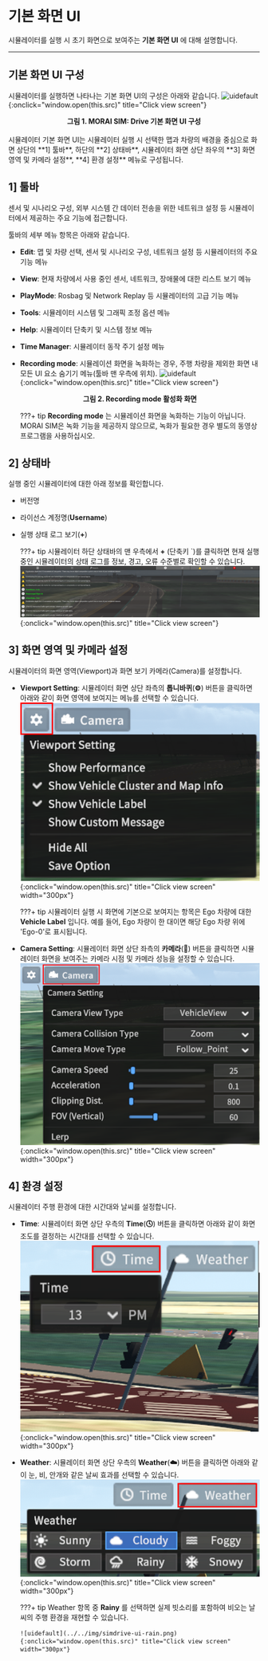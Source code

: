 # 기본 화면 UI
시뮬레이터를 실행 시 초기 화면으로 보여주는 **기본 화면 UI** 에 대해 설명합니다.

---

## 기본 화면 UI 구성
시뮬레이터를 실행하면 나타나는 기본 화면 UI의 구성은 아래와 같습니다.
![uidefault](../../img/simdrive-ui-default.png){:onclick="window.open(this.src)" title="Click view screen"}
<figcaption><center><b> 그림 1. MORAI SIM: Drive 기본 화면 UI 구성</b></center></figcaption>
<br>
시뮬레이터 기본 화면 UI는 시뮬레이터 실행 시 선택한 맵과 차량의 배경을 중심으로 화면 상단의 **1] 툴바**, 하단의 **2] 상태바**, 시뮬레이터 화면 상단 좌우의 **3] 화면 영역 및 카메라 설정**, **4] 환경 설정** 메뉴로 구성됩니다.

## 1] 툴바
센서 및 시나리오 구성, 외부 시스템 간 데이터 전송을 위한 네트워크 설정 등 시뮬레이터에서 제공하는 주요 기능에 접근합니다.

툴바의 세부 메뉴 항목은 아래와 같습니다.

- **Edit**: 맵 및 차량 선택, 센서 및 시나리오 구성, 네트워크 설정 등 시뮬레이터의 주요 기능 메뉴
- **View**: 현재 차량에서 사용 중인 센서, 네트워크, 장애물에 대한 리스트 보기 메뉴
- **PlayMode**: Rosbag 및 Network Replay 등 시뮬레이터의 고급 기능 메뉴
- **Tools**: 시뮬레이터 시스템 및 그래픽 조정 옵션 메뉴
- **Help**: 시뮬레이터 단축키 및 시스템 정보 메뉴
- **Time Manager**: 시뮬레이터 동작 주기 설정 메뉴
- **Recording mode**: 시뮬레이션 화면을 녹화하는 경우, 주행 차량을 제외한 화면 내 모든 UI 요소 숨기기 메뉴(툴바 맨 우측에 위치).
![uidefault](../../img/simdrive-ui-recording.png){:onclick="window.open(this.src)" title="Click view screen"}
    <figcaption><center><b> 그림 2. Recording mode 활성화 화면</b></center></figcaption>

    ???+ tip
         **Recording mode** 는 시뮬레이션 화면을 녹화하는 기능이 아닙니다. MORAI SIM은 녹화 기능을 제공하지 않으므로, 녹화가 필요한 경우 별도의 동영상 프로그램을 사용하십시오. 

## 2] 상태바
실행 중인 시뮬레이터에 대한 아래 정보를 확인합니다.

- 버전명
- 라이선스 계정명(**Username**)
- 실행 상태 로그 보기(**+**)

    ???+ tip
        시뮬레이터 하단 상태바의 맨 우측에서 **+** (단축키 `)를 클릭하면 현재 실행 중인 시뮬레이터의 상태 로그를 정보, 경고, 오류 수준별로 확인할 수 있습니다.
        ![uidefault](../../img/simdrive-ui-log.png){:onclick="window.open(this.src)" title="Click view screen"}

## 3] 화면 영역 및 카메라 설정
시뮬레이터의 화면 영역(Viewport)과 화면 보기 카메라(Camera)를 설정합니다.

  - **Viewport Setting**: 시뮬레이터 화면 상단 좌측의 **톱니바퀴**(**⚙️**) 버튼을 클릭하면 아래와 같이 화면 영역에 보여지는 메뉴를 선택할 수 있습니다.
![uidefault](../../img/simdrive-ui-viewport.png){:onclick="window.open(this.src)" title="Click view screen" width="300px"}

    ???+ tip
        시뮬레이터 실행 시 화면에 기본으로 보여지는 항목은 Ego 차량에 대한 **Vehicle Label** 입니다. 예를 들어, Ego 차량이 한 대이면 해당 Ego 차량 위에 'Ego-0'로 표시됩니다.
<p></p>

  - **Camera Setting**: 시뮬레이터 화면 상단 좌측의 **카메라**(**🎥**) 버튼을 클릭하면 시뮬레이터 화면을 보여주는 카메라 시점 및 카메라 성능을 설정할 수 있습니다. 
  ![uidefault](../../img/simdrive-ui-camera.png){:onclick="window.open(this.src)" title="Click view screen" width="300px"}

## 4] 환경 설정
시뮬레이터 주행 환경에 대한 시간대와 날씨를 설정합니다. 
 
  - **Time**: 시뮬레이터 화면 상단 우측의 **Time**(**🕓**) 버튼을 클릭하면 아래와 같이 화면 조도를 결정하는 시간대를 선택할 수 있습니다.
    ![uidefault](../../img/simdrive-ui-time.png){:onclick="window.open(this.src)" title="Click view screen" width="300px"}

<p></p>

  - **Weather**: 시뮬레이터 화면 상단 우측의 **Weather**(**☁️**) 버튼을 클릭하면 아래와 같이 눈, 비, 안개와 같은 날씨 효과를 선택할 수 있습니다. 
  ![uidefault](../../img/simdrive-ui-weather.png){:onclick="window.open(this.src)" title="Click view screen" width="300px"}

    ???+ tip
        Weather 항목 중 **Rainy** 를 선택하면 실제 빗소리를 포함하여 비오는 날씨의 주행 환경을 재현할 수 있습니다.

        ![uidefault](../../img/simdrive-ui-rain.png){:onclick="window.open(this.src)" title="Click view screen" width="300px"}


